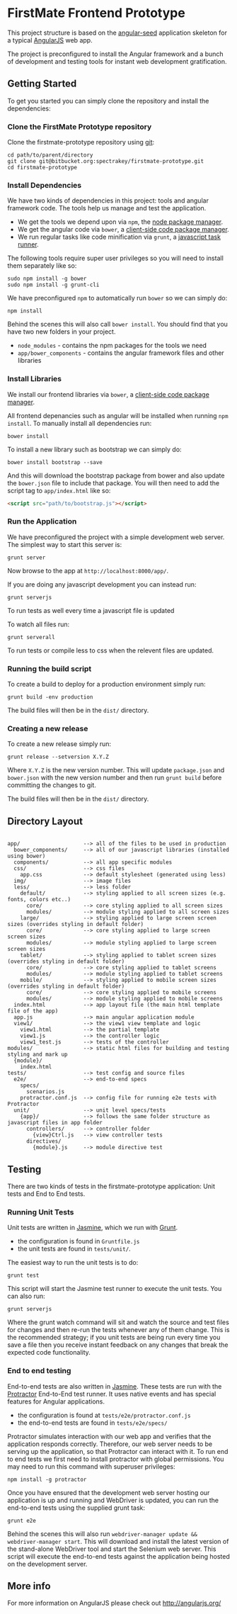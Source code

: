 # FirstMate Frontend Prototype

This project structure is based on the [angular-seed](https://github.com/angular/angular-seed) application skeleton for a typical [AngularJS][angular] web app.

The project is preconfigured to install the Angular framework and a bunch of development and testing tools for instant web development gratification.


## Getting Started

To get you started you can simply clone the repository and install the dependencies:

### Clone the FirstMate Prototype repository

Clone the firstmate-prototype repository using [git][git]:

```
cd path/to/parent/directory
git clone git@bitbucket.org:spectrakey/firstmate-prototype.git
cd firstmate-prototype
```


### Install Dependencies

We have two kinds of dependencies in this project: tools and angular framework code. The tools help us manage and test the application.

* We get the tools we depend upon via `npm`, the [node package manager][npm].
* We get the angular code via `bower`, a [client-side code package manager][bower].
* We run regular tasks like code minification via `grunt`, a [javascript task runner][grunt].


The following tools require super user privileges so you will need to install them separately like so:

```
sudo npm install -g bower 
sudo npm install -g grunt-cli
```

We have preconfigured `npm` to automatically run `bower` so we can simply do:

```
npm install
```

Behind the scenes this will also call `bower install`.  You should find that you have two new
folders in your project.

* `node_modules` - contains the npm packages for the tools we need
* `app/bower_components` - contains the angular framework files and other libraries

### Install Libraries

We install our frontend libraries via `bower`, a [client-side code package manager][bower].

All frontend depenancies such as angular will be installed when running `npm install`. To manually install all dependencies run:

```
bower install
```

To install a new library such as bootstrap we can simply do:

```
bower install bootstrap --save
```

And this will download the bootstrap package from bower and also update the `bower.json` file to include that package. You will then need to add the script tag to `app/index.html` like so:

```html
<script src="path/to/bootstrap.js"></script>
```

### Run the Application

We have preconfigured the project with a simple development web server.  The simplest way to start
this server is:

```
grunt server
```

Now browse to the app at `http://localhost:8000/app/`.

If you are doing any javascript development you can instead run:

```
grunt serverjs
```

To run tests as well every time a javascript file is updated

To watch all files run:

```
grunt serverall
```

To run tests or compile less to css when the relevent files are updated. 

### Running the build script

To create a build to deploy for a production environment simply run: 

```
grunt build -env production
```

The build files will then be in the `dist/` directory.

### Creating a new release

To create a new release simply run: 

```
grunt release --setversion X.Y.Z
```

Where `X.Y.Z` is the new version number. This will update `package.json` 
and `bower.json` with the new version number and then run `grunt build` before
committing the changes to git.

The build files will then be in the `dist/` directory.


## Directory Layout

```

app/                    --> all of the files to be used in production
  bower_components/     --> all of our javascript libraries (installed using bower)
  components/           --> all app specific modules
  css/                  --> css files
    app.css             --> default stylesheet (generated using less)
  img/                  --> image files
  less/                 --> less folder
    default/            --> styling applied to all screen sizes (e.g. fonts, colors etc..)
      core/             --> core styling applied to all screen sizes
      modules/          --> module styling applied to all screen sizes
    large/              --> styling applied to large screen screen sizes (overrides styling in default folder)
      core/             --> core styling applied to large screen screen sizes
      modules/          --> module styling applied to large screen screen sizes
    tablet/             --> styling applied to tablet screen sizes (overrides styling in default folder)
      core/             --> core styling applied to tablet screens
      modules/          --> module styling applied to tablet screens
    mobile/             --> styling applied to mobile screen sizes (overrides styling in default folder)
      core/             --> core styling applied to mobile screens
      modules/          --> module styling applied to mobile screens
  index.html            --> app layout file (the main html template file of the app)
  app.js                --> main angular application module
  view1/                --> the view1 view template and logic
    view1.html          --> the partial template
    view1.js            --> the controller logic
    view1_test.js       --> tests of the controller
modules/                --> static html files for building and testing styling and mark up
  {module}/
    index.html
tests/                  --> test config and source files
  e2e/                  --> end-to-end specs
    specs/
      scenarios.js
    protractor.conf.js  --> config file for running e2e tests with Protractor
  unit/                 --> unit level specs/tests
    {app}/              --> follows the same folder structure as javascript files in app folder
      controllers/      --> controller folder
        {view}Ctrl.js   --> view controller tests
      directives/
        {module}.js     --> module directive test

```

## Testing

There are two kinds of tests in the firstmate-prototype application: Unit tests and End to End tests.

### Running Unit Tests

Unit tests are written in [Jasmine][jasmine], which we run with [Grunt][grunt].

* the configuration is found in `Gruntfile.js`
* the unit tests are found in `tests/unit/`.

The easiest way to run the unit tests is to do:

```
grunt test
```

This script will start the Jasmine test runner to execute the unit tests. You can also run:

```
grunt serverjs
```

Where the grunt watch command will sit and watch the source and test files for changes and then re-run the tests whenever any of them change.
This is the recommended strategy; if you unit tests are being run every time you save a file then
you receive instant feedback on any changes that break the expected code functionality.


### End to end testing

End-to-end tests are also written in [Jasmine][jasmine]. These tests
are run with the [Protractor][protractor] End-to-End test runner.  It uses native events and has
special features for Angular applications.

* the configuration is found at `tests/e2e/protractor.conf.js`
* the end-to-end tests are found in `tests/e2e/specs/`

Protractor simulates interaction with our web app and verifies that the application responds
correctly. Therefore, our web server needs to be serving up the application, so that Protractor
can interact with it. To run end to end tests we first need to install protractor with global permissions. You may need to run this command with superuser privileges:

```
npm install -g protractor
```

Once you have ensured that the development web server hosting our application is up and running
and WebDriver is updated, you can run the end-to-end tests using the supplied grunt task:

```
grunt e2e
```

Behind the scenes this will also run `webdriver-manager update && webdriver-manager start`. This will download and install the latest version of the stand-alone WebDriver tool and start the Selenium web server. This script will execute the end-to-end tests against the application being hosted on the
development server. 


## More info

For more information on AngularJS please check out http://angularjs.org/

[angular]: http://angularjs.org/
[git]: http://git-scm.com/
[bower]: http://bower.io
[npm]: https://www.npmjs.org/
[grunt]: http://gruntjs.com/
[node]: http://nodejs.org
[protractor]: https://github.com/angular/protractor
[jasmine]: http://pivotal.github.com/jasmine/
[karma]: http://karma-runner.github.io
